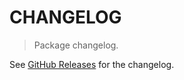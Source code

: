 # CHANGELOG

> Package changelog.

See [GitHub Releases](https://github.com/stdlib-js/random-streams-bernoulli/releases) for the changelog.